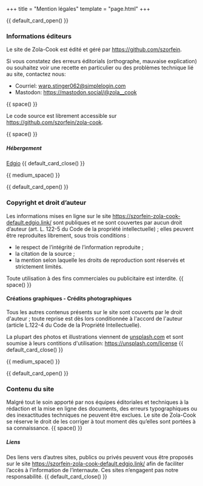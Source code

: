 +++
title = "Mention légales"
template = "page.html"
+++

{{ default_card_open() }}
### Informations éditeurs

Le site de Zola-Cook est édité et géré par https://github.com/szorfein.  

Si vous constatez des erreurs éditorials (orthographe, mauvaise explication) ou souhaitez voir une recette en particulier ou des problèmes technique lié au site, contactez nous:  

+ Courriel: warp.stinger062@simplelogin.com
+ Mastodon: https://mastodon.social/@zola__cook

{{ space() }}

Le code source est librement accessible sur https://github.com/szorfein/zola-cook.

{{ space() }}

##### Hébergement

[Edgio](https://edgio.app)
{{ default_card_close() }}

{{ medium_space() }}

{{ default_card_open() }}
### Copyright et droit d’auteur

Les informations mises en ligne sur le site https://szorfein-zola-cook-default.edgio.link/ sont publiques et ne sont couvertes par aucun droit d’auteur (art. L. 122-5 du Code de la propriété intellectuelle) ; elles peuvent être reproduites librement, sous trois conditions :

- le respect de l’intégrité de l’information reproduite ;
- la citation de la source ;
- la mention selon laquelle les droits de reproduction sont réservés et strictement limités.

Toute utilisation à des fins commerciales ou publicitaire est interdite.
{{ space() }}

#### Créations graphiques - Crédits photographiques

Tous les autres contenus présents sur le site sont couverts par le droit d'auteur ; toute reprise est dès lors conditionnée à l'accord de l'auteur (article L.122-4 du Code de la Propriété Intellectuelle). 

La plupart des photos et illustrations viennent de [unsplash.com](https://unsplash.com/) et sont soumise à leurs contitions d'utilisation: https://unsplash.com/license
{{ default_card_close() }}

{{ medium_space() }}

{{ default_card_open() }}
### Contenu du site

Malgré tout le soin apporté par nos équipes éditoriales et techniques à la rédaction et la mise en ligne des documents, des erreurs typographiques ou des inexactitudes techniques ne peuvent être exclues. Le site de Zola-Cook se réserve le droit de les corriger à tout moment dès qu’elles sont portées à sa connaissance.
{{ space() }}

##### Liens
Des liens vers d’autres sites, publics ou privés peuvent vous être proposés sur le site https://szorfein-zola-cook-default.edgio.link/ afin de faciliter l’accès à l’information de l’internaute.
Ces sites n’engagent pas notre responsabilité.
{{ default_card_close() }}
